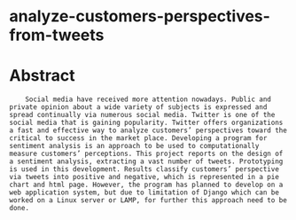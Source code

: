 # analyze-customers-perspectives-from-tweets
# Abstract
        Social media have received more attention nowadays. Public and private opinion about a wide variety of subjects is expressed and spread continually via numerous social media. Twitter is one of the social media that is gaining popularity. Twitter offers organizations a fast and effective way to analyze customers’ perspectives toward the critical to success in the market place. Developing a program for sentiment analysis is an approach to be used to computationally measure customers’ perceptions. This project reports on the design of a sentiment analysis, extracting a vast number of tweets. Prototyping is used in this development. Results classify customers’ perspective via tweets into positive and negative, which is represented in a pie chart and html page. However, the program has planned to develop on a web application system, but due to limitation of Django which can be worked on a Linux server or LAMP, for further this approach need to be done.
